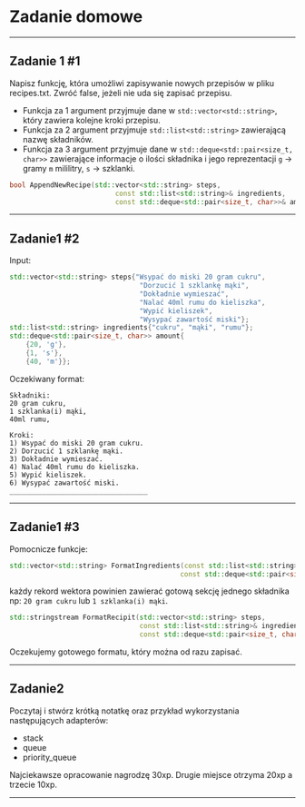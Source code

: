 # Zadanie domowe

___

## Zadanie 1 #1

Napisz funkcję, która umożliwi zapisywanie nowych przepisów w pliku recipes.txt. Zwróć false, jeżeli nie uda się zapisać przepisu.

* Funkcja za 1 argument przyjmuje dane w `std::vector<std::string>`, który zawiera kolejne kroki przepisu.
* Funkcja za 2 argument przyjmuje `std::list<std::string>` zawierającą nazwę składników.
* Funkcja za 3 argument przyjmuje dane w `std::deque<std::pair<size_t, char>>` zawierające informacje o ilości składnika i jego reprezentacji `g` -> gramy `m` mililitry, `s` -> szklanki.
  
```C++
bool AppendNewRecipe(std::vector<std::string> steps,
                          const std::list<std::string>& ingredients,
                          const std::deque<std::pair<size_t, char>>& amount);
```

___

## Zadanie1 #2

Input:

```C++
std::vector<std::string> steps{"Wsypać do miski 20 gram cukru",
                                "Dorzucić 1 szklankę mąki",
                                "Dokładnie wymieszać",
                                "Nalać 40ml rumu do kieliszka",
                                "Wypić kieliszek",
                                "Wysypać zawartość miski"};
std::list<std::string> ingredients{"cukru", "mąki", "rumu"};
std::deque<std::pair<size_t, char>> amount{
    {20, 'g'},
    {1, 's'},
    {40, 'm'}};
```

Oczekiwany format:

```note
Składniki:
20 gram cukru,
1 szklanka(i) mąki,
40ml rumu,

Kroki:
1) Wsypać do miski 20 gram cukru.
2) Dorzucić 1 szklankę mąki.
3) Dokładnie wymieszać.
4) Nalać 40ml rumu do kieliszka.
5) Wypić kieliszek.
6) Wysypać zawartość miski.
__________________________________
```

___

## Zadanie1 #3

Pomocnicze funkcje:

```C++
std::vector<std::string> FormatIngredients(const std::list<std::string>& ingredients,
                                          const std::deque<std::pair<size_t, char>>& amount);
```

każdy rekord wektora powinien zawierać gotową sekcję jednego składnika np: `20 gram cukru` lub `1 szklanka(i) mąki`.

```C++
std::stringstream FormatRecipit(std::vector<std::string> steps,
                                const std::list<std::string>& ingredients,
                                const std::deque<std::pair<size_t, char>>& amount);
```

Oczekujemy gotowego formatu, który można od razu zapisać.

___

## Zadanie2

Poczytaj i stwórz krótką notatkę oraz przykład wykorzystania następujących adapterów:

* stack
* queue
* priority_queue

Najciekawsze opracowanie nagrodzę 30xp. Drugie miejsce otrzyma 20xp a trzecie 10xp.

___

